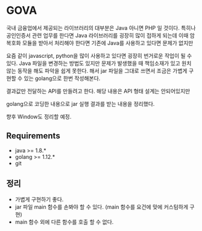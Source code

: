 # GOVA 
국내 금융업에서 제공되는 라이브러리의 대부분은 Java 아니면 PHP 일 것이다. 
특히나 공인인증서 관련 업무를 한다면 Java 라이브러리를 굉장히 많이 접하게 되는데 
이때 암복호화 모듈을 받아서 처리해야 한다면 기존에 Java를 사용하고 있다면 문제가 없지만

요즘 같이 javascript, python을 많이 사용하고 있다면 굉장히 번거로운 작업이 될 수 있다.
Java 파일을 변경하는 방법도 있지만 문제가 발생했을 때 책임소재가 있고 원치 않는 동작을 해도 
파악을 쉽게 못한다. 해서 jar 파일을 그대로 쓰면서 조금은 가볍게 구현할 수 있는 golang으로 
한번 작성해본다. 

결과값만 전달하는 API를 만들려고 한다. 해당 내용은 API 형태 설계는 안되어있지만

golang으로 코딩한 내용으로 jar 실행 결과를 받는 내용을 정리했다. 

향후 Window도 정리할 예정.

## Requirements
- java >= 1.8.*
- golang >= 1.12.*
- git

## 정리
- 가볍게 구현하기 좋다.
- jar 파일 main 함수를 손봐야 할 수 있다. (main 함수를 요건에 맞에 커스텀하게 구현)
- main 함수 외에 다른 함수를 호출 할 수 없다.
